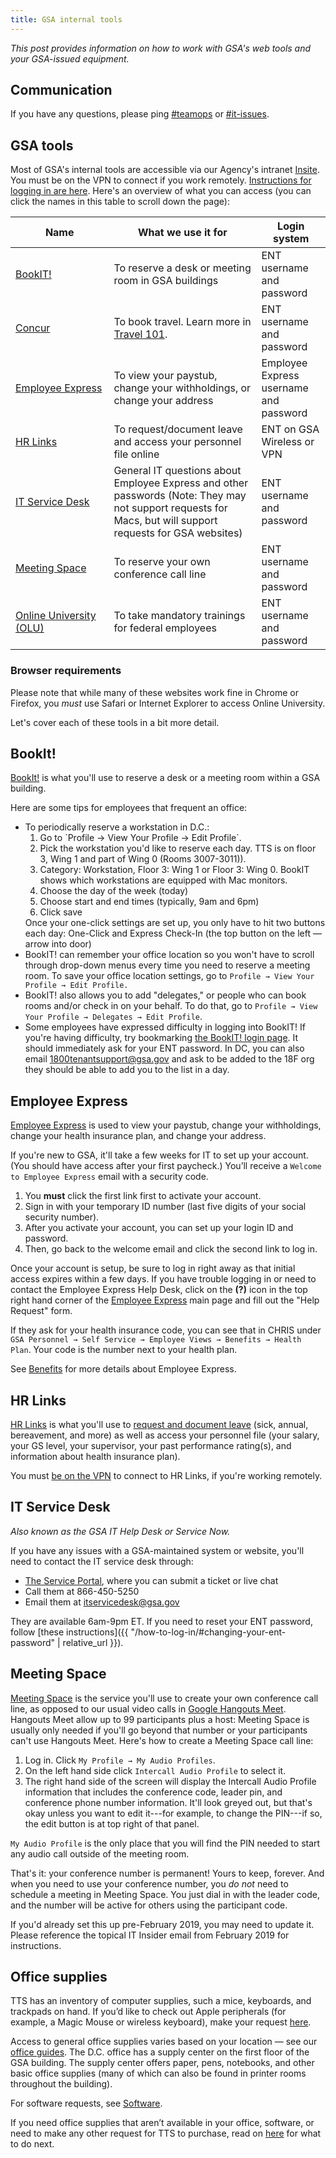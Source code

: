 ```yaml
---
title: GSA internal tools
---
```


_This post provides information on how to work with GSA's web tools and your GSA-issued equipment._

## Communication

If you have any questions, please ping [#teamops](https://gsa-tts.slack.com/archives/teamops) or [#it-issues](https://gsa-tts.slack.com/archives/it-issues).

## GSA tools

Most of GSA's internal tools are accessible via our Agency's intranet [Insite](http://insite.gsa.gov). You must be on the VPN to connect if you work remotely. [Instructions for logging in are here]({{site.baseurl}}/how-to-log-in/). Here's an overview of what you can access (you can click the names in this table to scroll down the page):

| Name                                             | What we use it for                                                                                                                                         | Login system                           |
| ------------------------------------------------ | ---------------------------------------------------------------------------------------------------------------------------------------------------------- | -------------------------------------- |
| [BookIT!](#bookit)                               | To reserve a desk or meeting room in GSA buildings                                                                                                         | ENT username and password              |
| [Concur](https://travel.gsa.gov)                 | To book travel. Learn more in [Travel 101]({{site.baseurl}}/travel-101/).                                                                                  | ENT username and password              |
| [Employee Express](#employee-express)            | To view your paystub, change your withholdings, or change your address                                                                                     | Employee Express username and password |
| [HR Links](#hr-links)                            | To request/document leave and access your personnel file online                                                                                            | ENT on GSA Wireless or VPN             |
| [IT Service Desk](#it-service-desk)              | General IT questions about Employee Express and other passwords (Note: They may not support requests for Macs, but will support requests for GSA websites) | ENT username and password              |
| [Meeting Space](#meeting-space)                  | To reserve your own conference call line                                                                                                                   | ENT username and password              |
| [Online University (OLU)]({{site.baseurl}}/olu/) | To take mandatory trainings for federal employees                                                                                                          | ENT username and password              |

### Browser requirements

Please note that while many of these websites work fine in Chrome or Firefox, you _must_ use Safari or Internet Explorer to access Online University.

Let's cover each of these tools in a bit more detail.

## BookIt!

[BookIt!](https://bookit.gsa.gov/mobile/auth/spnego/spnegoLogin.jsp) is what you'll use to reserve a desk or a meeting room within a GSA building.

Here are some tips for employees that frequent an office:

<ul>
  <li>
    To periodically reserve a workstation in D.C.:
    <ol>
      <li>Go to `Profile → View Your Profile → Edit Profile`. </li>
      <li>Pick the workstation you'd like to reserve each day. TTS is on floor 3, Wing 1 and part of Wing 0 (Rooms 3007-3011)).</li>
      <li>Category: Workstation, Floor 3: Wing 1 or Floor 3: Wing 0. BookIT shows which workstations are equipped with Mac monitors.</li>
      <li>Choose the day of the week (today)</li>
      <li>Choose start and end times (typically, 9am and 6pm)</li>
      <li>Click save</li>
    </ol>
    Once your one-click settings are set up, you only have to hit two buttons each day: One-Click and Express Check-In (the top button on the left — arrow into door)
  </li>
  <li>BookIT! can remember your office location so you won't have to scroll through drop-down menus every time you need to reserve a meeting room. To save your office location settings, go to <code>Profile → View Your Profile → Edit Profile.</code>   </li>
  <li>BookIT! also allows you to add "delegates," or people who can book rooms and/or check in on your behalf. To do that, go to <code>Profile → View Your Profile → Delegates → Edit Profile</code>.</li>
  <li>Some employees have expressed difficulty in logging into BookIT! If you're having difficulty, try bookmarking <a href="https://bookit.gsa.gov/mobile/auth/spnego/spnegoLogin.jsp">the BookIT! login page</a>. It should immediately ask for your ENT password. In DC, you can also email <a href="mailto:1800ftenantsupport@gsa.gov">1800tenantsupport@gsa.gov</a> and ask to be added to the 18F org they should be able to add you to the list in a day.</li>
 </ul>

## Employee Express

[Employee Express](https://www.employeeexpress.gov/) is used to view your paystub, change your withholdings, change your health insurance plan, and change your address.

If you're new to GSA, it'll take a few weeks for IT to set up your account. (You should have access after your first paycheck.) You’ll receive a `Welcome to Employee Express` email with a security code.

1. You **must** click the first link first to activate your account.
2. Sign in with your temporary ID number (last five digits of your social security number).
3. After you activate your account, you can set up your login ID and password.
4. Then, go back to the welcome email and click the second link to log in.

Once your account is setup, be sure to log in right away as that initial access expires within a few days. If you have trouble logging in or need to contact the Employee Express Help Desk, click on the **(?)** icon in the top right hand corner of the [Employee Express](https://www.employeeexpress.gov/) main page and fill out the "Help Request" form.

If they ask for your health insurance code, you can see that in CHRIS under `GSA Personnel → Self Service → Employee Views → Benefits → Health Plan`. Your code is the number next to your health plan.

See [Benefits]({{site.baseurl}}/benefits) for more details about Employee Express.

## HR Links

<a href="https://corporateapps.gsa.gov/hr-links/">HR Links</a> is what you'll use to [request and document leave]({{site.baseurl}}/leave/) (sick, annual, bereavement, and more) as well as access your personnel file (your salary, your GS level, your supervisor, your past performance rating(s), and information about health insurance plan).

You must [be on the VPN](https://docs.google.com/document/d/1nBNXt6Ov4KWmpz6y9rgKw93mxZucVsoYC4PFABTeIA4/edit#heading=h.bbs2uvvcjvcg) to connect to HR Links, if you're working remotely.

## IT Service Desk

_Also known as the GSA IT Help Desk or Service Now._

If you have any issues with a GSA-maintained system or website, you'll need to contact the IT service desk through:

- [The Service Portal](https://servicedesk.gsa.gov/), where you can submit a ticket or live chat
- Call them at 866-450-5250
- Email them at [itservicedesk@gsa.gov](mailto:itservicedesk@gsa.gov)

They are available 6am-9pm ET. If you need to reset your ENT password, follow [these instructions]({{ "/how-to-log-in/#changing-your-ent-password" | relative_url }}).

## Meeting Space

<a href="https://meet.gsa.gov/">Meeting Space</a> is the service you'll use to create your own conference call line, as opposed to our usual video calls in <a href="https://meet.google.com/">Google Hangouts Meet</a>. Hangouts Meet allow up to 99 participants plus a host: Meeting Space is usually only needed if you'll go beyond that number or your participants can't use Hangouts Meet. Here's how to create a Meeting Space call line:

1. Log in. Click `My Profile → My Audio Profiles`.
2. On the left hand side click `Intercall Audio Profile` to select it.
3. The right hand side of the screen will display the Intercall Audio Profile information that includes the conference code, leader pin, and conference phone number information. It'll look greyed out, but that's okay unless you want to edit it---for example, to change the PIN---if so, the edit button is at top right of that panel.

`My Audio Profile` is the only place that you will find the PIN needed to start any audio call outside of the meeting room.

That's it: your conference number is permanent! Yours to keep, forever. And when you need to use your conference number, you _do not_ need to schedule a meeting in Meeting Space. You just dial in with the leader code, and the number will be active for others using the participant code.

If you'd already set this up pre-February 2019, you may need to update it. Please reference the topical IT Insider email from February 2019 for instructions.

## Office supplies

TTS has an inventory of computer supplies, such a mice, keyboards, and trackpads on hand. If you’d like to check out Apple peripherals (for example, a Magic Mouse or wireless keyboard), make your request [here](https://docs.google.com/a/gsa.gov/forms/d/1d2Qa1KpjTGkn8yK_2cTY5UgMAtsJKQkNgQsqU_WBFKs/viewform).

Access to general office supplies varies based on your location — see our [office guides]({{site.baseurl}}/#18f-locations). The D.C. office has a supply center on the first floor of the GSA building. The supply center offers paper, pens, notebooks, and other basic office supplies (many of which can also be found in printer rooms throughout the building).

For software requests, see [Software](../software/).

If you need office supplies that aren’t available in your office, software, or need to make any other request for TTS to purchase, read on [here]({{site.baseurl}}/purchase-requests) for what to do next.
